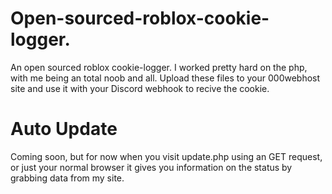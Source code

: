 # Open-sourced-roblox-cookie-logger.
An open sourced roblox cookie-logger.
I worked pretty hard on the php, with me being an total noob and all.
Upload these files to your 000webhost site and use it with your Discord webhook to recive the cookie.
# Auto Update
Coming soon, but for now when you visit update.php using an GET request, or just your normal browser it gives you information on the status by grabbing data from my site.

